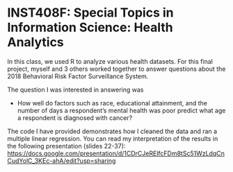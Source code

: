 # INST408F: Special Topics in Information Science: Health Analytics

In this class, we used R to analyze various health datasets. For this final project, myself and 3 others worked together to answer questions about the 2018 Behavioral Risk Factor Surveillance System. 

The question I was interested in answering was
- How well do factors such as race, educational attainment, and the number of days a respondent’s mental health was poor predict what age a respondent is diagnosed with cancer?

The code I have provided demonstrates how I cleaned the data and ran a multiple linear regression. You can read my interpretation of the results in the following presentation (slides 22-37): https://docs.google.com/presentation/d/1CDrCJeRElfcFDm8tSc51WzLdqCnCudYolC_3KEc-ahA/edit?usp=sharing
